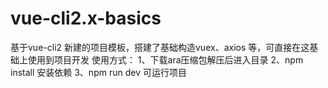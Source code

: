 # vue-cli2.x-basics
基于vue-cli2 新建的项目模板，搭建了基础构造vuex、axios 等，可直接在这基础上使用到项目开发
使用方式： 
1、下载ara压缩包解压后进入目录
2、npm install 安装依赖
3、npm run dev 可运行项目

